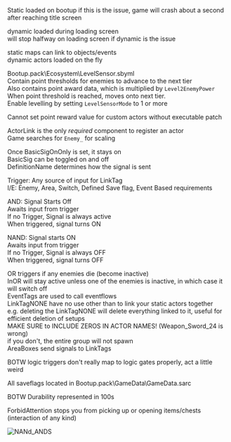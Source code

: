Static loaded on bootup
if this is the issue, game will crash about a second after reaching title screen

dynamic loaded during loading screen                
will stop halfway on loading screen if dynamic is the issue              

static maps can link to objects/events             
dynamic actors loaded on the fly           

Bootup.pack\Ecosystem\LevelSensor.sbyml            
Contain point thresholds for enemies to advance to the next tier              
Also contains point award data, which is multiplied by `Level2EnemyPower`             
When point threshold is reached, moves onto next tier.             
Enable levelling by setting `LevelSensorMode` to 1 or more            

Cannot set point reward value for custom actors without executable patch                

ActorLink is the only *required* component to register an actor             
Game searches for `Enemy_` for scaling

Once BasicSigOnOnly is set, it stays on             
BasicSig can be toggled on and off         
DefinitionName determines how the signal is sent             



Trigger: Any source of input for LinkTag           
I/E: Enemy, Area, Switch, Defined Save flag, Event Based requirements             

AND: Signal Starts Off          
Awaits input from trigger              
If no Trigger, Signal is always active              
When triggered, signal turns ON           

NAND: Signal starts ON          
Awaits input from trigger           
If no Trigger, Signal is always OFF           
When triggered, signal turns OFF            



OR triggers if any enemies die (become inactive)           
InOR will stay active unless one of the enemies is inactive, in which case it will switch off          
EventTags are used to call eventflows         
LinkTagNONE have no use other than to link your static actors together            
	e.g. deleting the LinkTagNONE will delete everything linked to it, useful for efficient deletion of setups               
	MAKE SURE to INCLUDE ZEROS IN ACTOR NAMES! (Weapon_Sword_24 is wrong)            
	if you don't, the entire group will not spawn             
AreaBoxes send signals to LinkTags              

BOTW logic triggers don't really map to logic gates properly, act a little weird           

All saveflags located in Bootup.pack\GameData\GameData.sarc           

BOTW Durability represented in 100s                

ForbidAttention stops you from picking up or opening items/chests (interaction of any kind)              

![NANd_ANDS](https://user-images.githubusercontent.com/73564623/137414433-24b70c8c-1e48-41de-8d74-d9634dc25e46.png)           
